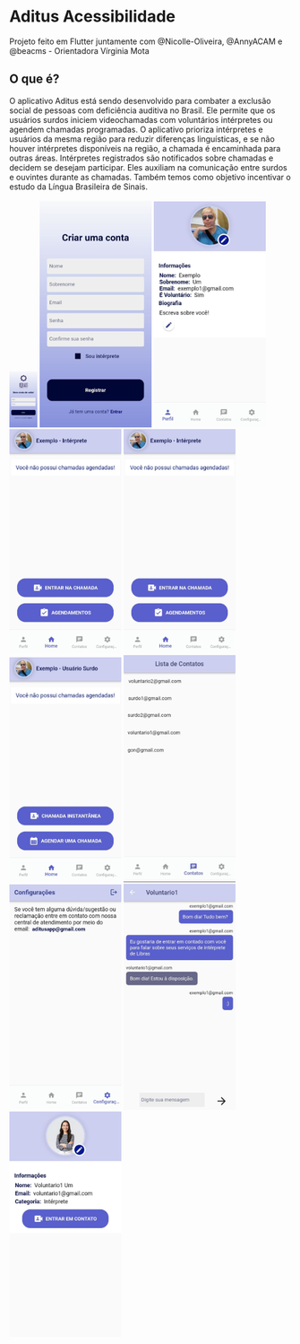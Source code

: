 # Aditus Acessibilidade
Projeto feito em Flutter juntamente com @Nicolle-Oliveira, @AnnyACAM e @beacms - Orientadora Vírginia Mota

## O que é?

O aplicativo Aditus está sendo desenvolvido para combater a exclusão social de pessoas com deficiência auditiva no Brasil. Ele permite que os usuários surdos iniciem videochamadas com voluntários intérpretes ou agendem chamadas programadas. O aplicativo prioriza intérpretes e usuários da mesma região para reduzir diferenças linguísticas, e se não houver intérpretes disponíveis na região, a chamada é encaminhada para outras áreas. Intérpretes registrados são notificados sobre chamadas e decidem se desejam participar. Eles auxiliam na comunicação entre surdos e ouvintes durante as chamadas. Também temos como objetivo incentivar o estudo da Língua Brasileira de Sinais.	<br><br>
<img src="imagens/st1.jpg" alt="Inicio-pagina" style="max-width: 50px;">
<img src="imagens/st2.jpg" alt="Inicio-pagina" style="max-width: 200px;">
<img src="imagens/st3.jpg" alt="Inicio-pagina" style="max-width: 200px;">
<img src="imagens/st4.jpg" alt="Inicio-pagina" style="max-width: 200px;">
<img src="imagens/st5.jpg" alt="Inicio-pagina" style="max-width: 200px;">
<img src="imagens/st6.jpg" alt="Inicio-pagina" style="max-width: 200px;">
<img src="imagens/st7.jpg" alt="Inicio-pagina" style="max-width: 200px;">
<img src="imagens/st8.jpg" alt="Inicio-pagina" style="max-width: 200px;">
<img src="imagens/st9.jpg" alt="Inicio-pagina" style="max-width: 200px;">
<img src="imagens/st10.jpg" alt="Inicio-pagina" style="max-width: 200px;">
